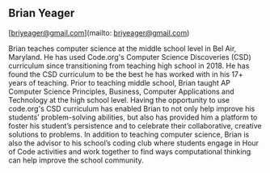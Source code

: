 ## Brian Yeager[briyeager@gmail.com](mailto: briyeager@gmail.com)Brian teaches computer science at the middle school level in Bel Air, Maryland. He has used Code.org's Computer Science Discoveries (CSD) curriculum since transitioning from teaching high school in 2018. He has found the CSD curriculum to be the best he has worked with in his 17+ years of teaching. Prior to teaching middle school, Brian taught AP Computer Science Principles, Business, Computer Applications and Technology at the high school level. Having the opportunity to use code.org's CSD curriculum has enabled Brian to not only help improve his students’ problem-solving abilities, but also has provided him a platform to foster his student’s persistence and to celebrate their collaborative, creative solutions to problems. In addition to teaching computer science, Brian is also the advisor to his school’s coding club where students engage in Hour of Code activities and work together to find ways computational thinking can help improve the school community.